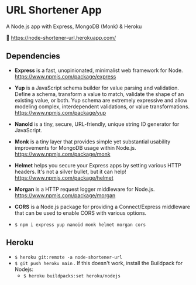 # URL Shortener App

A Node.js app with Express, MongoDB (Monk) & Heroku

:link: https://node-shortener-url.herokuapp.com/

## Dependencies

- **Express** is a fast, unopinionated, minimalist web framework for Node. https://www.npmjs.com/package/express
- **Yup** is a JavaScript schema builder for value parsing and validation. Define a schema, transform a value to match, validate the shape of an existing value, or both. Yup schema are extremely expressive and allow modeling complex, interdependent validations, or value transformations. https://www.npmjs.com/package/yup
- **NanoId** is a tiny, secure, URL-friendly, unique string ID generator for JavaScript.
- **Monk** is a tiny layer that provides simple yet substantial usability improvements for MongoDB usage within Node.js. https://www.npmjs.com/package/monk
- **Helmet** helps you secure your Express apps by setting various HTTP headers. It's not a silver bullet, but it can help! https://www.npmjs.com/package/helmet
- **Morgan** is a HTTP request logger middleware for Node.js. https://www.npmjs.com/package/morgan
- **CORS** is a Node.js package for providing a Connect/Express middleware that can be used to enable CORS with various options.

- `$ npm i express yup nanoid monk helmet morgan cors`

## Heroku

- `$ heroku git:remote -a node-shortener-url`
- `$ git push heroku main` . If this doesn't work, install the Buildpack for Nodejs:
  - `$ heroku buildpacks:set heroku/nodejs`
